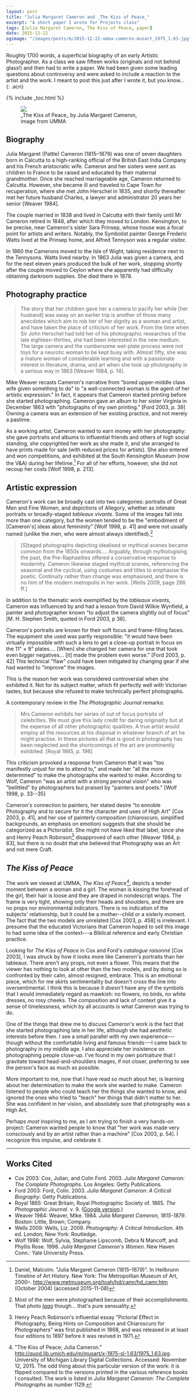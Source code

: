 ```yaml
---
layout: post
title: "Julia Margaret Cameron and _The Kiss of Peace_"
excerpt: "A short paper I wrote for Projects class"
tags: [Julia Margaret Cameron, The Kiss of Peace, paper]
date: 2015-12-22
ogimage: "/images/posts/m/2015-12-22-umma-cameron-musart_1975_1.63.jpg"
---
```


Roughly 1700 words, a superficial biography of an early Artistic Photographer. As a class we saw fifteen works (originals and not behind glass!) and then had to write a paper. We had been given some leading questions about controversy and were asked to include a reaction to the artist and the work. I meant to post this just after I wrote it, but you know...  
{: .acn}

{% include _toc.html %}

<figure class="image-m-fig figure">
  <img  class="image-m-img figure-img" src="/images/posts/m/2015-12-22-umma-cameron-musart_1975_1.63.jpg">
  <figcaption class="image-m-cap figure-caption">
    <span markdown="1">_The Kiss of Peace_ by Julia Margaret Cameron, <br> image from UMMA</span>
  </figcaption>
</figure>


## Biography

Julia Margaret (Pattle) Cameron (1815–1879) was one of seven daughters born in Calcutta to a high-ranking official of the British East India Company and his French aristocratic wife. Cameron and her sisters were sent as children to France to be raised and educated by their maternal grandmother. Once she reached marriageable age, Cameron returned to Calcutta. However, she became ill and traveled to Cape Town for recuperation, where she met John Herschel in 1835, and shortly thereafter met her future husband Charles, a lawyer and administrator 20 years her senior [Weaver 1984].

The couple married in 1838 and lived in Calcutta with their family until Mr Cameron retired in 1848, after which they moved to London. Kensington, to be precise, near Cameron's sister Sara Prinsep, whose house was a focal point for artists and writers. Notably, the Symbolist painter George Frederic Watts lived at the Prinsep home, and Alfred Tennyson was a regular visitor.

In 1860 the Camerons moved to the Isle of Wight, taking residence next to the Tennysons. Watts lived nearby. In 1863 Julia was given a camera, and for the next eleven years produced the bulk of her work, stopping shortly after the couple moved to Ceylon where she apparently had difficulty obtaining darkroom supplies. She died there in 1878.

## Photography practice

> The story that her children gave her a camera to pacify her while [her husband] was away on an earlier trip is another of those many anecdotes which aim to rob her of her dignity as a woman and artist, and have taken the place of criticism of her work. From the time when Sir John Herschel had told her of his photographic researches of the late eighteen-thirties, she had been interested in the new medium. The large camera and the cumbersome wet-plate process were not toys for a neurotic woman to be kept busy with. Almost fifty, she was a mature woman of considerable learning and with a passionate interest in literature, drama, and art when she took up photography in a serious way in 1863 [Weaver 1984, p. 14].

Mike Weaver recasts Cameron's narrative from "bored upper-middle class wife given something to do" to "a well-connected woman is the agent of her artistic expression." In fact, it appears that Cameron started printing before she started photographing. Cameron gave an album to her sister Virginia in December 1863 with "photographs of my own printing." [Ford 2003, p. 39] Owning a camera was an extension of her existing practice, and not merely a pastime.

As a working artist, Cameron wanted to earn money with her photography: she gave portraits and albums to influential friends and others of high social standing, she copyrighted her work as she made it, and she arranged to have prints made for sale (with reduced prices for artists). She also entered and won competitions, and exhibited at the South Kensington Museum (now the V&A) during her lifetime.[^metmu] For all of her efforts, however, she did not recoup her costs [Wolf 1998, p. 213].

## Artistic expression

Cameron's work can be broadly cast into two categories: portraits of Great Men and Fine Women, and depictions of Allegory, whether as intimate portraits or broadly-staged _tableaux vivants_. Some of the images fall into more than one category, but the women tended to be the "embodiment of [Cameron's] ideas about femininity" [Wolf 1998, p. 41] and were not usually named (unlike the men, who were almost always identified).[^iago]

> [S]taged photographs depicting idealised or mythical scenes became common from the 1850s onwards.... Arguably, through mythologising the past, the Pre-Raphaelites offered a conservative response to modernity. Cameron likewise staged mythical scenes, referencing the seasonal and the cyclical, using costumes and titles to emphasise the poetic. Continuity rather than change was emphasised, and there is no hint of the modern metropolis in her work. [Wells 2009, page 266 ff.]

In addition to the thematic work exemplified by the _tableaux vivants_, Cameron was influenced by and had a lesson from David Wilkie Wynfield, a painter and photographer known "to adjust the camera slightly out of focus" [M. H. Stephen Smith, quoted in Ford 2003, p 36].

Cameron's portraits are known for their soft focus and frame-filling faces. The equipment she used was partly responsible: "it would have been virtually impossible with such a lens to get a close-up portrait in focus on the 11\" × 9\" plates.... [When] she changed her camera for one that took even bigger negatives... [it] made the problem even worse." [Ford 2003, p. 42] This technical "flaw" could have been mitigated by changing gear if she had wanted to "improve" the images.

This is the reason her work was considered controversial when she exhibited it. Not for its subject matter, which fit perfectly well with Victorian tastes, but because she refused to make technically perfect photographs.

A contemporary review in the _The Photographic Journal_ remarks:

> Mrs Cameron exhibits her series of out of focus portraits of celebrities. We must give this lady credit for daring originality but at the expense of all other photographic qualities. A true artist would employ all the resources at his disposal in whatever branch of art he might practise. In these pictures all that is good in photography has been neglected and the shortcomings of the art are prominently exhibited. [Royal 1865, p. 196]

This criticism provoked a response from Cameron that it was "too manifestly unjust for me to attend to," and made her "all the more determined" to make the photographs she wanted to make. According to Wolf, Cameron "was an artist with a strong personal vision" who was "belittled" by photographers but praised by "painters and poets." [Wolf 1998, p. 33--35]

Cameron's connection to painters, her stated desire "to ennoble Photography and to secure for it the character and uses of High Art" [Cox 2003, p. 41], and her use of painterly composition (chiaroscuro, simplified backgrounds, an emphasis on emotion) suggests that she should be categorized as a Pictorialist. She might not have liked that label, since she and Henry Peach Robinson[^essay] disapproved of each other [Weaver 1984, p. 83], but there is no doubt that she believed that Photography was an Art and not mere Craft.


## _The Kiss of Peace_

The work we viewed at UMMA, _The Kiss of Peace_[^umma], depicts a tender moment between a woman and a girl. The woman is kissing the forehead of the girl, their hair is loose and they are draped in nondescript wraps. The frame is very tight, showing only their heads and shoulders, and there are no props nor environmental indicators. There is no indication of the subjects' relationship, but it could be a mother--child or a sisterly moment. The fact that the two models are unrelated [Cox 2003, p. 458] is irrelevant. I presume that the educated Victorians that Cameron hoped to sell this image to had some idea of the context---a Biblical reference and early Christian practice.

Looking for _The Kiss of Peace_ in Cox and Ford's _catalogue raisonné_ [Cox 2003], I was struck by how it looks more like Cameron's portraits than her tableaux. There aren't any props, not even a flower. This means that the viewer has nothing to look at other than the two models, and by doing so is confronted by their calm, almost resigned, embrace. This is an emotional piece, which for me skirts sentimentality but doesn't cross the line into oversentimental. I think this is because it *doesn't* have any of the symbols that I would immediately regard as mawkish: no flowers, no birds, no white dresses, no rosy cheeks. The composition and lack of context give it a sense of timelessness, which by all accounts is what Cameron was trying to do.

One of the things that drew me to discuss Cameron's work is the fact that she started photographing late in her life, although she had aesthetic interests before then. I see a small parallel with my own experience---though without the comfortable living and famous friends---I came back to photography in my middle age. I also appreciate her insistence on photographing people close-up. I've found in my own portraiture that I gravitate toward head-and-shoulders images, if not closer, preferring to see the person's face as much as possible.

More important to me, now that I have read so much about her, is learning about her determination to make the work she wanted to make. Cameron listened to people who could teach her the things she wanted to know, and ignored the ones who tried to "teach" her things that didn't matter to her. She was confident in her vision, and absolutely sure that photography was a High Art.

Perhaps *most* inspiring to me, as I am trying to finish a very hands-on project: Cameron wanted people to know that "her work was made very consciously and by an artist rather than a machine" [Cox 2003, p. 54]. I recognize this impulse, and celebrate it.


[^umma]: "The Kiss of Peace; Julia Cameron." http://quod.lib.umich.edu/m/musart/x-1975-sl-1.63/1975_1.63.jpg. University of Michigan Library Digital Collections. Accessed: November 12, 2015. The odd thing about this particular version of the work: it is flipped compared to the versions printed in the various reference books I consulted. The work is listed in _Julia Margaret Cameron: The Complete Photographs_ as number 1129.

[^iago]: Most of the men were photographed because of their accomplishments. That photo [_Iago_](/images/posts/m/2015-12-22-iago-from-wikipedia.jpg "Iago, by Julia Margaret Cameron") though... that's pure sensuality.

[^metmu]: Daniel, Malcolm. "Julia Margaret Cameron (1815–1879)". In Heilbrunn Timeline of Art History. New York: The Metropolitan Museum of Art, 2000–. http://www.metmuseum.org/toah/hd/camr/hd_camr.htm (October 2004) (accessed 2015-11-08)

[^essay]: Henry Peach Robinson's influential essay "Pictorial Effect in Photography, Being Hints on Composition and Chiaroscuro for Photographers" was first published in 1868, and was released in at least four editions to 1897 before it was revived in 1971.

---

## Works Cited

* Cox 2003: Cox, Julian, and Colin Ford. 2003. _Julia Margaret Cameron: The Complete Photographs_. Los Angeles: Getty Publications.
* Ford 2003: Ford, Colin. 2003. _Julia Margaret Cameron: A Critical Biography_. Getty Publications.
* Royal 1865: Great Britain, Royal Photographic Society of. 1865. _The
Photographic Journal_. v. 9. ([Google version](https://books.google.com/books?id=v1pLAQAAIAAJ).)
* Weaver 1984: Weaver, Mike. 1984. _Julia Margaret Cameron, 1815-1879_. Boston: Little, Brown; Company.
* Wells 2009: Wells, Liz. 2009. _Photography: A Critical Introduction_. 4th ed. London; New York: Routledge.
* Wolf 1998: Wolf, Sylvia, Stephanie Lipscomb, Debra N Mancoff, and Phyllis Rose. 1998. _Julia Margaret Cameron's Women_. New Haven Conn.: Yale University Press.
